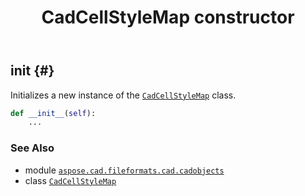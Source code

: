 ﻿---
title: CadCellStyleMap constructor
second_title: Aspose.CAD for Python via .NET API References
description: 
type: docs
weight: 10
url: /python-net/aspose.cad.fileformats.cad.cadobjects/cadcellstylemap/__init__/
is_root: false
---

## __init__ {#}

Initializes a new instance of the [`CadCellStyleMap`](/cad/python-net/aspose.cad.fileformats.cad.cadobjects/cadcellstylemap) class.



```python
def __init__(self):
    ...
```





### See Also
* module [`aspose.cad.fileformats.cad.cadobjects`](../../)
* class [`CadCellStyleMap`](/cad/python-net/aspose.cad.fileformats.cad.cadobjects/cadcellstylemap)
